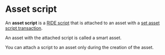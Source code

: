 # Asset script

An **asset script** is a [RIDE script](/en/ride/script.md) that is attached to an asset with a [set asset script transaction](/en/blockchain/transaction-type/set-asset-script-transaction.md).

An asset with the attached script is called a smart asset.

You can attach a script to an asset only during the creation of the asset.

